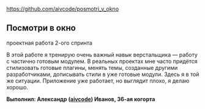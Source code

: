 https://github.com/aivcode/posmotri_v_okno

## Посмотри в окно 

проектная работа 2-ого спринта

В этой работе я тренирую очень важный навык верстальщика — работу с частично готовым модулем. 
В реальных проектах мне часто придётся стилизовать готовые плагины, менять темы, созданные другими разработчиками, дописывать стили в уже готовые модули. Здесь я в той же ситуации. Приложение уже работает, но выглядит плохо, я делаю хорошо.

**Выполнил: Александр ([aivcode](https://github.com/aivcode)) Иванов, 36-ая когорта**